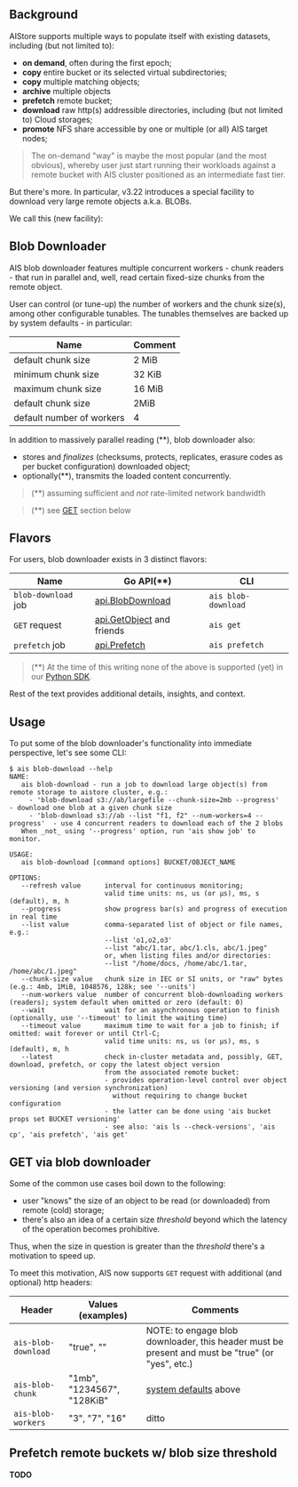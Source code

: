 ## Background

AIStore supports multiple ways to populate itself with existing datasets, including (but not limited to):

* **on demand**, often during the first epoch;
* **copy** entire bucket or its selected virtual subdirectories;
* **copy** multiple matching objects;
* **archive** multiple objects
* **prefetch** remote bucket;
* **download** raw http(s) addressible directories, including (but not limited to) Cloud storages;
* **promote** NFS share accessible by one or multiple (or all) AIS target nodes;

> The on-demand "way" is maybe the most popular (and the most obvious), whereby user just start running their workloads against a remote bucket with AIS cluster positioned as an intermediate fast tier.

But there's more. In particular, v3.22 introduces a special facility to download very large remote objects a.k.a. BLOBs.

We call this (new facility):

## Blob Downloader

AIS blob downloader features multiple concurrent workers - chunk readers - that run in parallel and, well, read certain fixed-size chunks from the remote object.

User can control (or tune-up) the number of workers and the chunk size(s), among other configurable tunables. The tunables themselves are backed up by system defaults - in particular:

| Name | Comment |
| --- | --- |
| default chunk size  | 2 MiB |
| minimum chunk size  | 32 KiB |
| maximum chunk size  | 16 MiB |
| default chunk size  | 2MiB |
| default number of workers | 4 |

In addition to massively parallel reading (**), blob downloader also:

* stores and _finalizes_ (checksums, protects, replicates, erasure codes as per bucket configuration) downloaded object;
* optionally(**), transmits the loaded content concurrently.

> (**) assuming sufficient and _not_ rate-limited network bandwidth

> (**) see [GET](#get-via-blob-downloader) section below

## Flavors

For users, blob downloader exists in 3 distinct flavors:

| Name | Go API(**) | CLI |
| --- | --- | --- |
| `blob-download` job | [api.BlobDownload](https://github.com/NVIDIA/aistore/blob/main/api/blob.go) | `ais blob-download`  |
| `GET` request | [api.GetObject](https://github.com/NVIDIA/aistore/blob/main/api/object.go) and friends  | `ais get`  |
| `prefetch` job | [api.Prefetch](https://github.com/NVIDIA/aistore/blob/main/api/multiobj.go) | `ais prefetch`  |


> (**) At the time of this writing none of the above is supported (yet) in our [Python SDK](https://github.com/NVIDIA/aistore/tree/main/python/aistore/sdk).

Rest of the text provides additional details, insights, and context.

## Usage

To put some of the blob downloader's functionality into immediate perspective, let's see some CLI:

```console
$ ais blob-download --help
NAME:
   ais blob-download - run a job to download large object(s) from remote storage to aistore cluster, e.g.:
     - 'blob-download s3://ab/largefile --chunk-size=2mb --progress'       - download one blob at a given chunk size
     - 'blob-download s3://ab --list "f1, f2" --num-workers=4 --progress'  - use 4 concurrent readers to download each of the 2 blobs
   When _not_ using '--progress' option, run 'ais show job' to monitor.

USAGE:
   ais blob-download [command options] BUCKET/OBJECT_NAME

OPTIONS:
   --refresh value      interval for continuous monitoring;
                        valid time units: ns, us (or µs), ms, s (default), m, h
   --progress           show progress bar(s) and progress of execution in real time
   --list value         comma-separated list of object or file names, e.g.:
                        --list 'o1,o2,o3'
                        --list "abc/1.tar, abc/1.cls, abc/1.jpeg"
                        or, when listing files and/or directories:
                        --list "/home/docs, /home/abc/1.tar, /home/abc/1.jpeg"
   --chunk-size value   chunk size in IEC or SI units, or "raw" bytes (e.g.: 4mb, 1MiB, 1048576, 128k; see '--units')
   --num-workers value  number of concurrent blob-downloading workers (readers); system default when omitted or zero (default: 0)
   --wait               wait for an asynchronous operation to finish (optionally, use '--timeout' to limit the waiting time)
   --timeout value      maximum time to wait for a job to finish; if omitted: wait forever or until Ctrl-C;
                        valid time units: ns, us (or µs), ms, s (default), m, h
   --latest             check in-cluster metadata and, possibly, GET, download, prefetch, or copy the latest object version
                        from the associated remote bucket:
                        - provides operation-level control over object versioning (and version synchronization)
                          without requiring to change bucket configuration
                        - the latter can be done using 'ais bucket props set BUCKET versioning'
                        - see also: 'ais ls --check-versions', 'ais cp', 'ais prefetch', 'ais get'
```

## GET via blob downloader

Some of the common use cases boil down to the following:

* user "knows" the size of an object to be read (or downloaded) from remote (cold) storage;
* there's also an idea of a certain size _threshold_ beyond which the latency of the operation becomes prohibitive.

Thus, when the size in question is greater than the _threshold_ there's a motivation to speed up.

To meet this motivation, AIS now supports `GET` request with additional (and optional) http headers:

| Header | Values (examples) | Comments |
| --- | --- | --- |
| `ais-blob-download` | "true", ""  | NOTE: to engage blob downloader, this header must be present and must be "true" (or "yes", etc.) |
| `ais-blob-chunk` | "1mb", "1234567", "128KiB"  | [system defaults](#blob-downloader) above |
| `ais-blob-workers` | "3", "7", "16"  | ditto |

## Prefetch remote buckets w/ blob size threshold

**TODO**
